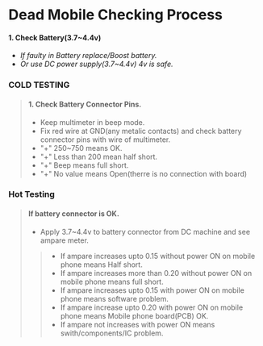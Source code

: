 # Dead Mobile Checking Process
#### 1. Check Battery(3.7~4.4v)
 - *_If faulty in Battery replace/Boost battery._*
 - *_Or use DC power supply(3.7~4.4v) 4v is safe._*
 ### COLD TESTING
> #### 1. Check Battery Connector Pins.
 > - Keep multimeter in beep mode.
 > - Fix red wire at GND(any metalic contacts) and check battery connector pins with wire of multimeter.
 > - "+" 250~750 means OK.
 > - "+" Less than 200 mean half short.
 > - "+" Beep means full short.
 > - "+" No value means Open(therre is no connection with board)
 ### Hot Testing
> #### If battery connector is OK.
 > - Apply 3.7~4.4v to battery connector from DC machine and see ampare meter.
  >>- If ampare increases upto 0.15 without power ON on mobile phone means Half short.
  >>- If ampare increases more than 0.20 without power ON on mobile phone means full short.
  >>- If ampare increases upto 0.15 with power ON on mobile phone means software problem.
  >>- If ampare increase upto 0.20 with power ON on mobile phone means Mobile phone board(PCB) OK.
  >>- If ampare not increases with power ON means swith/components/IC problem.
